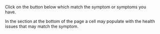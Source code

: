 
<head>
 <meta charset="utf-8">
 <meta name="viewport" content="width=device-width, initial-scale=1.0">
<title>Symptom Checker</title>

</head>

<body>

<p>Click on the button below which match the symptom or symptoms you have.</p>
<p>In the section at the bottom of the page a cell may populate with the health issues that may match the symptom.</p>


</body>
